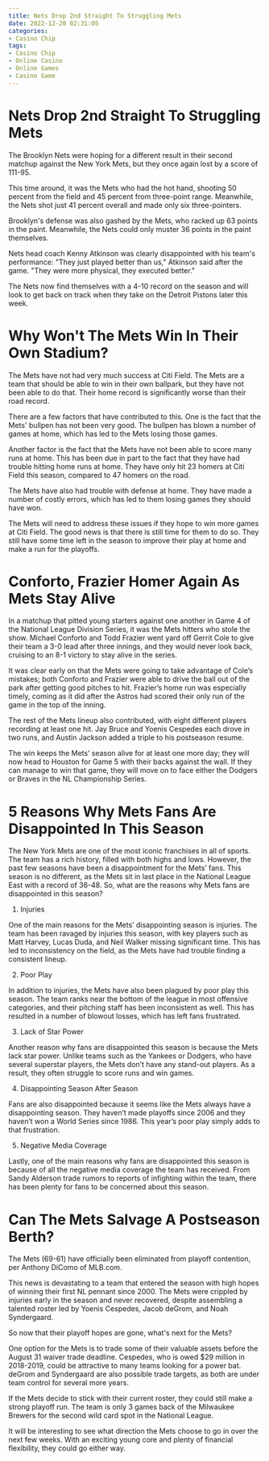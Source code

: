 ```yaml
---
title: Nets Drop 2nd Straight To Struggling Mets
date: 2022-12-20 02:31:05
categories:
- Casino Chip
tags:
- Casino Chip
- Online Casino
- Online Games
- Casino Game
---
```



#  Nets Drop 2nd Straight To Struggling Mets

The Brooklyn Nets were hoping for a different result in their second matchup against the New York Mets, but they once again lost by a score of 111-95.

This time around, it was the Mets who had the hot hand, shooting 50 percent from the field and 45 percent from three-point range. Meanwhile, the Nets shot just 41 percent overall and made only six three-pointers.

Brooklyn's defense was also gashed by the Mets, who racked up 63 points in the paint. Meanwhile, the Nets could only muster 36 points in the paint themselves.

Nets head coach Kenny Atkinson was clearly disappointed with his team's performance:
"They just played better than us," Atkinson said after the game. "They were more physical, they executed better."

The Nets now find themselves with a 4-10 record on the season and will look to get back on track when they take on the Detroit Pistons later this week.

#  Why Won't The Mets Win In Their Own Stadium?

The Mets have not had very much success at Citi Field. The Mets are a team that should be able to win in their own ballpark, but they have not been able to do that. Their home record is significantly worse than their road record.

There are a few factors that have contributed to this. One is the fact that the Mets' bullpen has not been very good. The bullpen has blown a number of games at home, which has led to the Mets losing those games.

Another factor is the fact that the Mets have not been able to score many runs at home. This has been due in part to the fact that they have had trouble hitting home runs at home. They have only hit 23 homers at Citi Field this season, compared to 47 homers on the road.

The Mets have also had trouble with defense at home. They have made a number of costly errors, which has led to them losing games they should have won.

The Mets will need to address these issues if they hope to win more games at Citi Field. The good news is that there is still time for them to do so. They still have some time left in the season to improve their play at home and make a run for the playoffs.

#  Conforto, Frazier Homer Again As Mets Stay Alive

In a matchup that pitted young starters against one another in Game 4 of the National League Division Series, it was the Mets hitters who stole the show. Michael Conforto and Todd Frazier went yard off Gerrit Cole to give their team a 3-0 lead after three innings, and they would never look back, cruising to an 8-1 victory to stay alive in the series.

It was clear early on that the Mets were going to take advantage of Cole’s mistakes; both Conforto and Frazier were able to drive the ball out of the park after getting good pitches to hit. Frazier’s home run was especially timely, coming as it did after the Astros had scored their only run of the game in the top of the inning.

The rest of the Mets lineup also contributed, with eight different players recording at least one hit. Jay Bruce and Yoenis Cespedes each drove in two runs, and Austin Jackson added a triple to his postseason resume.

The win keeps the Mets’ season alive for at least one more day; they will now head to Houston for Game 5 with their backs against the wall. If they can manage to win that game, they will move on to face either the Dodgers or Braves in the NL Championship Series.

#  5 Reasons Why Mets Fans Are Disappointed In This Season

The New York Mets are one of the most iconic franchises in all of sports. The team has a rich history, filled with both highs and lows. However, the past few seasons have been a disappointment for the Mets’ fans. This season is no different, as the Mets sit in last place in the National League East with a record of 36-48. So, what are the reasons why Mets fans are disappointed in this season?

1) Injuries

One of the main reasons for the Mets’ disappointing season is injuries. The team has been ravaged by injuries this season, with key players such as Matt Harvey, Lucas Duda, and Neil Walker missing significant time. This has led to inconsistency on the field, as the Mets have had trouble finding a consistent lineup.

2) Poor Play

In addition to injuries, the Mets have also been plagued by poor play this season. The team ranks near the bottom of the league in most offensive categories, and their pitching staff has been inconsistent as well. This has resulted in a number of blowout losses, which has left fans frustrated.

3) Lack of Star Power

Another reason why fans are disappointed this season is because the Mets lack star power. Unlike teams such as the Yankees or Dodgers, who have several superstar players, the Mets don’t have any stand-out players. As a result, they often struggle to score runs and win games.

4) Disappointing Season After Season

Fans are also disappointed because it seems like the Mets always have a disappointing season. They haven’t made playoffs since 2006 and they haven’t won a World Series since 1986. This year’s poor play simply adds to that frustration.

5) Negative Media Coverage

Lastly, one of the main reasons why fans are disappointed this season is because of all the negative media coverage the team has received. From Sandy Alderson trade rumors to reports of infighting within the team, there has been plenty for fans to be concerned about this season.

#  Can The Mets Salvage A Postseason Berth?

The Mets (69-61) have officially been eliminated from playoff contention, per Anthony DiComo of MLB.com.

This news is devastating to a team that entered the season with high hopes of winning their first NL pennant since 2000. The Mets were crippled by injuries early in the season and never recovered, despite assembling a talented roster led by Yoenis Cespedes, Jacob deGrom, and Noah Syndergaard.

So now that their playoff hopes are gone, what's next for the Mets?

One option for the Mets is to trade some of their valuable assets before the August 31 waiver trade deadline. Cespedes, who is owed $29 million in 2018-2019, could be attractive to many teams looking for a power bat. deGrom and Syndergaard are also possible trade targets, as both are under team control for several more years.

If the Mets decide to stick with their current roster, they could still make a strong playoff run. The team is only 3 games back of the Milwaukee Brewers for the second wild card spot in the National League.

It will be interesting to see what direction the Mets choose to go in over the next few weeks. With an exciting young core and plenty of financial flexibility, they could go either way.
